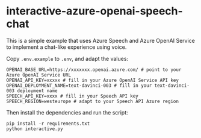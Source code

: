 # interactive-azure-openai-speech-chat

This is a simple example that uses Azure Speech and Azure OpenAI Service to implement a chat-like experience using voice.

Copy `.env.example` to `.env`, and adapt the values:

```dotenv
OPENAI_BASE_URL=https://xxxxxxx.openai.azure.com/ # point to your Azure OpenAI Service URL
OPENAI_API_KEY=xxxxx # fill in your Azure OpenAI Service API key
OPENAI_DEPLOYMENT_NAME=text-davinci-003 # fill in your text-davinci-003 deployment name
SPEECH_API_KEY=xxxx # fill in your Speech API key
SPEECH_REGION=westeurope # adapt to your Speech API Azure region
```

Then install the dependencies and run the script:

```console
pip install -r requirements.txt
python interactive.py
```
